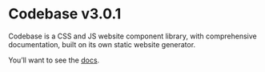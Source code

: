 # Codebase v3.0.1

Codebase is a CSS and JS website component library, with comprehensive documentation, built on its own static website generator.

You’ll want to see the [docs](http://simonpadbury.github.io/Codebase/index.html).
